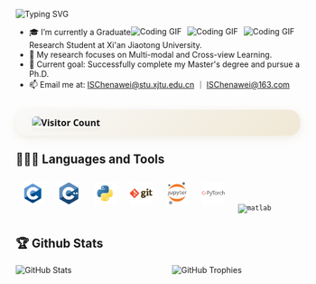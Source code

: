 ![Typing SVG](https://readme-typing-svg.herokuapp.com?color=%23B8A47E&bg=%23121212&center=true&vCenter=true&width=900&lines=Hi+there+👋,+I+am+Zhongwei+Chen.;🎉+Welcome+to+My+Github!;🤖+I'm+interested+in+Multi-modal+and+Cross-view+learning!;💬+Feel+free+to+ask+me+any+questions!)
<!-- 动图装饰（右上角） -->
<img src="https://media.giphy.com/media/v1.Y2lkPTc5MGI3NjExM3pmbjYwaHcxNXNhNGV5b3NlYnB1amh0N2c3eHAybWJxOXh1dDRyaSZlcD12MV9zdGlja2Vyc19zZWFyY2gmY3Q9cw/LMt9638dO8dftAjtco/giphy.gif" 
     alt="Coding GIF" align="right" width="100" />
<img 
src="https://media.giphy.com/media/v1.Y2lkPTc5MGI3NjExZWpocXkwZDVxZ3B3M3R1c29ocDNsNGN5bDlodGdmaWhlemUyMXpoaSZlcD12MV9zdGlja2Vyc19zZWFyY2gmY3Q9cw/UIORmzXnDn8wTGvnXP/giphy.gif" 
     alt="Coding GIF" align="right" width="100" />
 <img src="https://media.giphy.com/media/v1.Y2lkPTc5MGI3NjExdjl6cjdsNmlzZGZsMGs5cnU4ODQwcGpnb3oyenA3Zm15M3Z4ZHg0ZCZlcD12MV9zdGlja2Vyc19zZWFyY2gmY3Q9cw/qMA60yQ2fUkXzm7WD2/giphy.gif" 
     alt="Coding GIF" align="right" width="100" />

- 🎓 I’m currently a Graduate Research Student at Xi'an Jiaotong University.
- 🔬 My research focuses on Multi-modal and Cross-view Learning.
- 🎯 Current goal: Successfully complete my Master's degree and pursue a Ph.D.
- 📫 Email me at: ISChenawei@stu.xjtu.edu.cn ｜ ISChenawei@163.com

<!-- 👁️ Visitor Counter 小卡片（简洁金色版） -->
<div align="center" style="margin-top: 30px;">
  <div style="
    display: inline-block;
    background: linear-gradient(135deg, #F9F9F9, #F0E8D5);
    border-radius: 20px;
    padding: 12px 25px;
    box-shadow: 0 4px 16px rgba(184,164,126,0.2);
    font-size: 16px;
    font-weight: bold;
    color: #121212;
    font-family: 'Segoe UI', sans-serif;
    display: flex;
    align-items: center;
    gap: 12px;
  ">
    <img src="https://komarev.com/ghpvc/?username=ISChenawei&style=flat-square&color=B8A47E" 
         alt="Visitor Count"
         style="margin-left: 4px; border-radius: 6px; box-shadow: 0 2px 4px rgba(184,164,126,0.1);" />
  </div>
</div>
  


<h2>👨🏻‍💻 Languages and Tools</h2>

<p align="left" style="margin-top: 10px; margin-bottom: 20px;">
  <!-- 技术图标 -->
  <code><img height="40" style="margin: 10px;" src="https://raw.githubusercontent.com/github/explore/main/topics/c/c.png" alt="c"/></code>
  <code><img height="40" style="margin: 10px;" src="https://raw.githubusercontent.com/github/explore/main/topics/cpp/cpp.png" alt="cpp"/></code>
  <code><img height="40" style="margin: 10px;" src="https://raw.githubusercontent.com/github/explore/main/topics/python/python.png" alt="python"/></code>
  <code><img height="40" style="margin: 10px;" src="https://raw.githubusercontent.com/github/explore/main/topics/git/git.png" alt="git"/></code>
  <code><img height="40" style="margin: 10px;" src="https://raw.githubusercontent.com/github/explore/main/topics/jupyter-notebook/jupyter-notebook.png" alt="jupyter"/></code>
  <code><img height="40" style="margin: 10px;" src="https://raw.githubusercontent.com/github/explore/main/topics/pytorch/pytorch.png" alt="pytorch"/></code>
  <code><img height="40" style="margin: 10px;" src="https://upload.wikimedia.org/wikipedia/commons/2/21/Matlab_Logo.png" alt="matlab"/></code>
</p>

<h2>🏆 Github Stats</h2> 
<!-- 📊 左侧：GitHub 统计 -->
<a href="https://github.com/muskanrani/github-readme-stats">
  <img align="left" width="45%" 
       src="https://github-readme-stats.vercel.app/api?username=muskanrani&show_icons=true&hide_title=true&theme=shadow_blue&hide_border=true" 
       alt="GitHub Stats" />
</a>

<!-- 🏆 右侧：GitHub 奖杯卡片（行内展示） -->
<a href="https://github.com/ryo-ma/github-profile-trophy">
  <img align="right" width="45%" 
       src="https://github-profile-trophy.vercel.app/?username=ISChenawei&theme=onedark&no-frame=true&no-bg=true&row=1&column=3&margin-w=10&title=Commit,Stars,Repositories" 
       alt="GitHub Trophies" />
</a>

<br clear="both"/>





